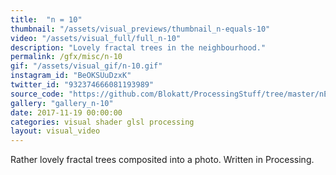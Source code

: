 ```yaml
---
title:  "n = 10"
thumbnail: "/assets/visual_previews/thumbnail_n-equals-10"
video: "/assets/visual_full/full_n-10"
description: "Lovely fractal trees in the neighbourhood."
permalink: /gfx/misc/n-10
gif: "/assets/visual_gif/n-10.gif"
instagram_id: "BeOKSUuDzxK"
twitter_id: "932374666081193989" 
source_code: "https://github.com/Blokatt/ProcessingStuff/tree/master/nEquals10" 
gallery: "gallery_n-10"
date: 2017-11-19 00:00:00
categories: visual shader glsl processing
layout: visual_video
---
```

Rather lovely fractal trees composited into a photo. Written in Processing.
